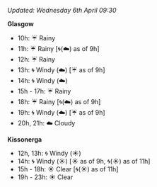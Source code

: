 *Updated: Wednesday 6th April 09:30*

**Glasgow**

* 10h: :umbrella: Rainy
* 11h: :umbrella: Rainy [:cyclone:(:cloud:) as of 9h]
* 12h: :umbrella: Rainy
* 13h: :cyclone: Windy (:cloud:) [:umbrella: as of 9h]
* 14h: :cyclone: Windy (:cloud:)
* 15h - 17h: :umbrella: Rainy
* 18h: :umbrella: Rainy [:cyclone:(:cloud:) as of 9h]
* 19h: :cyclone: Windy (:cloud:) [:umbrella: as of 9h]
* 20h, 21h: :cloud: Cloudy

**Kissonerga**

* 12h, 13h: :cyclone: Windy (:sunny:)
* 14h: :cyclone: Windy (:sunny:) [:sunny: as of 9h, :cyclone:(:sunny:) as of 11h]
* 15h - 18h: :sunny: Clear [:cyclone:(:sunny:) as of 11h]
* 19h - 23h: :sunny: Clear
